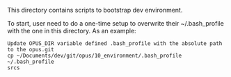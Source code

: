 
This directory contains scripts to bootstrap dev environment. 

To start, user need to do a one-time setup to overwrite their ~/.bash_profile with the one in this directory. As an example:
```
Update OPUS_DIR variable defined .bash_profile with the absolute path to the opus.git 
cp ~/Documents/dev/git/opus/10_environment/.bash_profile ~/.bash_profile
srcs
```
